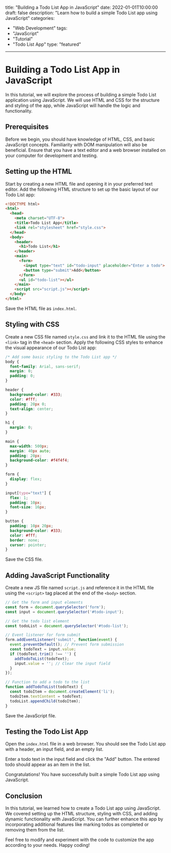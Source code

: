 title: "Building a Todo List App in JavaScript"
date: 2022-01-01T10:00:00
draft: false
description: "Learn how to build a simple Todo List app using JavaScript"
categories:
- "Web Development"
tags:
- "JavaScript"
- "Tutorial"
- "Todo List App"
type: "featured"

---

# Building a Todo List App in JavaScript

In this tutorial, we will explore the process of building a simple Todo List application using JavaScript. We will use HTML and CSS for the structure and styling of the app, while JavaScript will handle the logic and functionality.

## Prerequisites

Before we begin, you should have knowledge of HTML, CSS, and basic JavaScript concepts. Familiarity with DOM manipulation will also be beneficial. Ensure that you have a text editor and a web browser installed on your computer for development and testing.

## Setting up the HTML

Start by creating a new HTML file and opening it in your preferred text editor. Add the following HTML structure to set up the basic layout of our Todo List app:

```html
<!DOCTYPE html>
<html>
  <head>
    <meta charset="UTF-8">
    <title>Todo List App</title>
    <link rel="stylesheet" href="style.css">
  </head>
  <body>
    <header>
      <h1>Todo List</h1>
    </header>
    <main>
      <form>
        <input type="text" id="todo-input" placeholder="Enter a todo">
        <button type="submit">Add</button>
      </form>
      <ul id="todo-list"></ul>
    </main>
    <script src="script.js"></script>
  </body>
</html>
```

Save the HTML file as `index.html`.

## Styling with CSS

Create a new CSS file named `style.css` and link it to the HTML file using the `<link>` tag in the `<head>` section. Apply the following CSS styles to enhance the visual appearance of our Todo List app:

```css
/* Add some basic styling to the Todo List app */
body {
  font-family: Arial, sans-serif;
  margin: 0;
  padding: 0;
}

header {
  background-color: #333;
  color: #fff;
  padding: 20px 0;
  text-align: center;
}

h1 {
  margin: 0;
}

main {
  max-width: 500px;
  margin: 40px auto;
  padding: 20px;
  background-color: #f4f4f4;
}

form {
  display: flex;
}

input[type="text"] {
  flex: 1;
  padding: 10px;
  font-size: 16px;
}

button {
  padding: 10px 20px;
  background-color: #333;
  color: #fff;
  border: none;
  cursor: pointer;
}
```

Save the CSS file.

## Adding JavaScript Functionality

Create a new JS file named `script.js` and reference it in the HTML file using the `<script>` tag placed at the end of the `<body>` section.

```javascript
// Get the form and input elements
const form = document.querySelector('form');
const input = document.querySelector('#todo-input');

// Get the todo list element
const todoList = document.querySelector('#todo-list');

// Event listener for form submit
form.addEventListener('submit', function(event) {
  event.preventDefault(); // Prevent form submission
  const todoText = input.value;
  if (todoText.trim() !== '') {
    addTodoToList(todoText);
    input.value = ''; // Clear the input field
  }
});

// Function to add a todo to the list
function addTodoToList(todoText) {
  const todoItem = document.createElement('li');
  todoItem.textContent = todoText;
  todoList.appendChild(todoItem);
}
```

Save the JavaScript file.

## Testing the Todo List App

Open the `index.html` file in a web browser. You should see the Todo List app with a header, an input field, and an empty list.

Enter a todo text in the input field and click the "Add" button. The entered todo should appear as an item in the list.

Congratulations! You have successfully built a simple Todo List app using JavaScript.

## Conclusion

In this tutorial, we learned how to create a Todo List app using JavaScript. We covered setting up the HTML structure, styling with CSS, and adding dynamic functionality with JavaScript. You can further enhance this app by incorporating additional features like marking todos as completed or removing them from the list.

Feel free to modify and experiment with the code to customize the app according to your needs. Happy coding!


